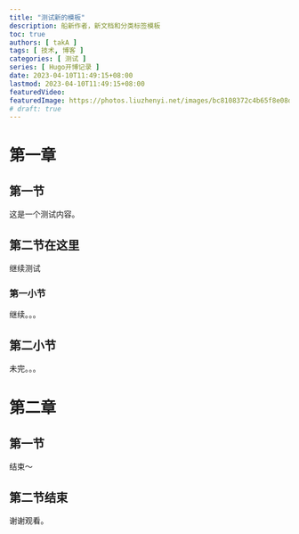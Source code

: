 ```yaml
---
title: "测试新的模板"
description: 船新作者，新文档和分类标签模板
toc: true
authors: [ takA ]
tags: [ 技术, 博客 ]
categories: [ 测试 ]
series: [ Hugo开博记录 ]
date: 2023-04-10T11:49:15+08:00
lastmod: 2023-04-10T11:49:15+08:00
featuredVideo:
featuredImage: https://photos.liuzhenyi.net/images/bc8108372c4b65f8e08d331bd6807b3f.jpg
# draft: true
---
```

# 第一章
## 第一节
这是一个测试内容。
## 第二节在这里
继续测试
### 第一小节
继续。。。
## 第二小节
未完。。。
# 第二章
## 第一节
结束～
## 第二节结束
谢谢观看。